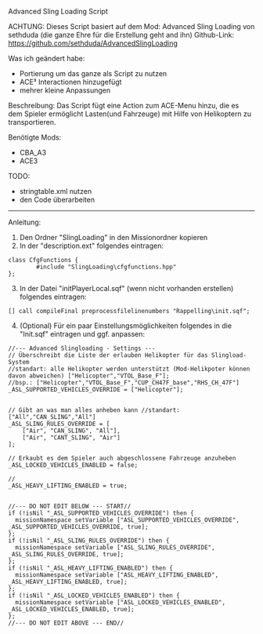 Advanced Sling Loading Script

ACHTUNG: Dieses Script basiert auf dem Mod: Advanced Sling Loading von sethduda (die ganze Ehre für die Erstellung geht and ihn)
Github-Link: https://github.com/sethduda/AdvancedSlingLoading


Was ich geändert habe:
- Portierung um das ganze als Script zu nutzen
- ACE³ Interactionen hinzugefügt
- mehrer kleine Anpassungen

Beschreibung:
Das Script fügt eine Action zum ACE-Menu hinzu, die es dem Spieler ermöglicht Lasten(und Fahrzeuge) mit Hilfe von Helikoptern zu transportieren.

Benötigte Mods:
- CBA_A3
- ACE3


TODO:
- stringtable.xml nutzen
- den Code überarbeiten

-------------------------------------------------------------------------------

Anleitung:
1. Den Ordner "SlingLoading" in den Missionordner kopieren
2. In der "description.ext" folgendes eintragen:
```sqf
class CfgFunctions {
		#include "SlingLoading\cfgfunctions.hpp"
};
```
3. In der Datei "initPlayerLocal.sqf" (wenn nicht vorhanden erstellen) folgendes eintragen:
```sqf
[] call compileFinal preprocessfilelinenumbers "Rappelling\init.sqf";
```
4. (Optional) Für ein paar Einstellungsmöglichkeiten folgendes in die "Init.sqf" eintragen und ggf. anpassen:
```sqf
//--- Advanced Slingloading - Settings ---
// Überschreibt die Liste der erlauben Helikopter für das Slingload-System
//standart: alle Helikopter werden unterstützt (Mod-Helikpoter können davon abweichen) ["Helicopter","VTOL_Base_F"];
//bsp.: ["Helicopter","VTOL_Base_F","CUP_CH47F_base","RHS_CH_47F"]
_ASL_SUPPORTED_VEHICLES_OVERRIDE = ["Helicopter"];


// Gibt an was man alles anheben kann //standart: ["All","CAN_SLING","All"]
_ASL_SLING_RULES_OVERRIDE = [
    ["Air", "CAN_SLING", "All"],
    ["Air", "CANT_SLING", "Air"]
];

// Erkaubt es dem Spieler auch abgeschlossene Fahrzeuge anzuheben
_ASL_LOCKED_VEHICLES_ENABLED = false;

//
_ASL_HEAVY_LIFTING_ENABLED = true;


//--- DO NOT EDIT BELOW --- START//
if (!isNil "_ASL_SUPPORTED_VEHICLES_OVERRIDE") then {
  missionNamespace setVariable ["ASL_SUPPORTED_VEHICLES_OVERRIDE", _ASL_SUPPORTED_VEHICLES_OVERRIDE, true];
};
if (!isNil "_ASL_SLING_RULES_OVERRIDE") then {
  missionNamespace setVariable ["ASL_SLING_RULES_OVERRIDE", _ASL_SLING_RULES_OVERRIDE, true];
};
if (!isNil "_ASL_HEAVY_LIFTING_ENABLED") then {
  missionNamespace setVariable ["ASL_HEAVY_LIFTING_ENABLED", _ASL_HEAVY_LIFTING_ENABLED, true];
};
if (!isNil "_ASL_LOCKED_VEHICLES_ENABLED") then {
  missionNamespace setVariable ["ASL_LOCKED_VEHICLES_ENABLED", _ASL_LOCKED_VEHICLES_ENABLED, true];
};
//--- DO NOT EDIT ABOVE --- END//
```
